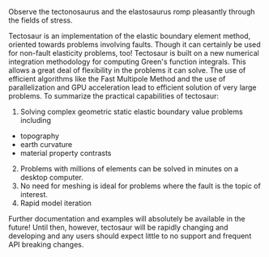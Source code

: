 Observe the tectonosaurus and the elastosaurus romp pleasantly through the fields of stress.


Tectosaur is an implementation of the elastic boundary element method, oriented towards problems involving faults. Though it can certainly be used for non-fault elasticity problems, too! Tectosaur is built on a new numerical integration methodology for computing Green's function integrals. This allows a great deal of flexibility in the problems it can solve. The use of  efficient algorithms like the Fast Multipole Method and the use of parallelization and GPU acceleration lead to efficient solution of very large problems. To summarize the practical capabilities of tectosaur:

1. Solving complex geometric static elastic boundary value problems including

* topography
* earth curvature
* material property contrasts

2. Problems with millions of elements can be solved in minutes on a desktop computer. 
3. No need for meshing is ideal for problems where the fault is the topic of interest.
4. Rapid model iteration

Further documentation and examples will absolutely be available in the future! Until then, however, tectosaur will be rapidly changing and developing and any users should expect little to no support and frequent API breaking changes. 
